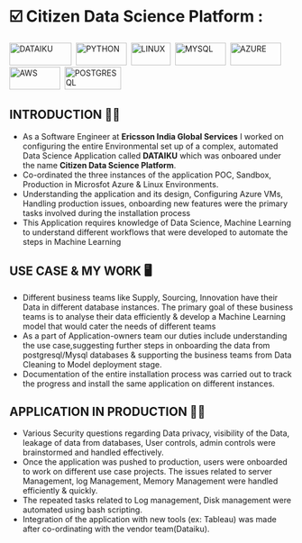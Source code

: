 # ☑️ Citizen Data Science Platform :

<div>
  <img src= "https://img.shields.io/badge/Dataiku-2AB1AC?style=for-the-badge&logo=dataiku&logoColor=white" title= "DATAIKU" alt= "DATAIKU" width="110" height="40"/>&nbsp;
  <img src= "https://img.shields.io/badge/Python-FFD43B?style=for-the-badge&logo=python&logoColor=blue" title= "PYTHON" alt= "PYTHON" width="90" height="40"/>&nbsp;
  <img src= "https://img.shields.io/badge/Linux-FCC624?style=for-the-badge&logo=linux&logoColor=blacke" title= "LINUX" alt= "LINUX" width="70" height="40"/>&nbsp;
  <img src= "https://img.shields.io/badge/MySQL-005C84?style=for-the-badge&logo=mysql&logoColor=white" title = "MYSQL" alt ="MYSQL" width="90" height="40"/>&nbsp;
  <img src= "https://img.shields.io/badge/microsoft%20azure-0089D6?style=for-the-badge&logo=microsoft-azure&logoColor=white" title = "AZURE" alt ="AZURE" width="90" height="40"/>&nbsp;
   <img src= "https://img.shields.io/badge/Amazon_AWS-FF9900?style=for-the-badge&logo=amazonaws&logoColor=white" title = "AWS" alt ="AWS" width="90" height="40"/>&nbsp;
   <img src= "https://img.shields.io/badge/PostgreSQL-316192?style=for-the-badge&logo=postgresql&logoColor=white" title = "POSTGRESQL" alt ="POSTGRESQL" width="100" height="40"/>&nbsp;
 </div>
 
## INTRODUCTION 🙋‍♂️

  * As a Software Engineer at **Ericsson India Global Services** I worked on configuring the entire Environmental set up of a complex, automated Data Science Application called **DATAIKU** which was onboared under the name **Citizen Data Science Platform**.
  * Co-ordinated the three instances of the application POC, Sandbox, Production in Microsfot Azure & Linux Environments.
  * Understanding the application and its design, Configuring Azure VMs, Handling production issues, onboarding new features were the primary tasks involved during the installation process
  * This Application requires knowledge of Data Science, Machine Learning to understand different workflows that were developed to automate the steps in Machine Learning

## USE CASE & MY WORK 🖥️   
  * Different business teams like Supply, Sourcing, Innovation have their Data in different database instances. The primary goal of these business teams is to analyse their data efficiently & develop a Machine Learning model that would cater the needs of different teams
  * As a part of Application-owners team our duties include understanding the use case,suggesting further steps in onboarding the data from postgresql/Mysql databases & supporting the business teams from Data Cleaning to Model deployment stage.
  * Documentation of the entire installation process was carried out to track the progress and install the same application on different instances.
  
## APPLICATION IN PRODUCTION 🏃‍♂️
  * Various Security questions regarding Data privacy, visibility of the Data, leakage of data from databases, User controls, admin controls were brainstormed and handled effectively.
  * Once the application was pushed to production, users were onboarded to work on different use case projects. The issues related to server Management, log Management, Memory Management were handled efficiently & quickly.
  * The repeated tasks related to Log management, Disk management were automated using bash scripting.
  * Integration of the application with new tools (ex: Tableau) was made after co-ordinating with the vendor team(Dataiku).
  
  
